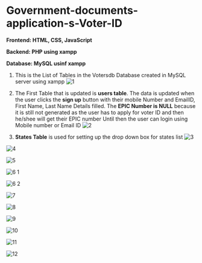 # Government-documents-application-s-Voter-ID

**Frontend: HTML, CSS, JavaScript**

**Backend: PHP using xampp**

**Database: MySQL usinf xampp**


1) This is the List of Tables in the Votersdb Database created in MySQL server using xampp
![1](https://github.com/krishnavarmavetukuri/Government-documents-application-s-Voter-ID/assets/114820481/c7a6440a-12a2-4800-b184-df8b5ab7adc4)

2) The First Table that is updated is **users table**. 
The data is updated when the user clicks the **sign up** button with their mobile Number and EmailID, First Name, Last Name Details filled.
The **EPIC Number is NULL** because it is still not generated as the user has to apply for voter ID and then he/shee will get their EPIC number
Until then the user can login using Mobile number or Email ID
![2](https://github.com/krishnavarmavetukuri/Government-documents-application-s-Voter-ID/assets/114820481/77eac0db-9a78-4e0d-a1d1-ea85e2a8f870)

3) **States Table** is used for setting up the drop down box for states list 
![3](https://github.com/krishnavarmavetukuri/Government-documents-application-s-Voter-ID/assets/114820481/e0c6e36f-3388-48f2-99fb-30c028d87a09)

![4](https://github.com/krishnavarmavetukuri/Government-documents-application-s-Voter-ID/assets/114820481/a1b9a4f7-1f6f-47bf-be22-abb0f0eb0668)

![5](https://github.com/krishnavarmavetukuri/Government-documents-application-s-Voter-ID/assets/114820481/3b8db1e2-7e02-4496-8498-3b01c1b28275)

![6 1](https://github.com/krishnavarmavetukuri/Government-documents-application-s-Voter-ID/assets/114820481/4021b430-e197-494e-b025-86bb94397817)

![6 2](https://github.com/krishnavarmavetukuri/Government-documents-application-s-Voter-ID/assets/114820481/f6e760ac-0253-4e3e-a2d9-3abc5ca51179)

![7](https://github.com/krishnavarmavetukuri/Government-documents-application-s-Voter-ID/assets/114820481/5d0fe796-9bcf-4856-9b10-5fa4de44104e)

![8](https://github.com/krishnavarmavetukuri/Government-documents-application-s-Voter-ID/assets/114820481/59c81a80-7f11-4258-a56c-ba582f8e16e6)

![9](https://github.com/krishnavarmavetukuri/Government-documents-application-s-Voter-ID/assets/114820481/6554885e-d19e-44f4-9a68-2e6bf8892773)

![10](https://github.com/krishnavarmavetukuri/Government-documents-application-s-Voter-ID/assets/114820481/d09d1022-994b-4757-af23-2892b4d9c86f)

![11](https://github.com/krishnavarmavetukuri/Government-documents-application-s-Voter-ID/assets/114820481/af181858-ed37-403d-8d2b-aa96b1ec3963)

![12](https://github.com/krishnavarmavetukuri/Government-documents-application-s-Voter-ID/assets/114820481/9baedc72-bd65-4a4d-a3c6-41d008ff696e)
